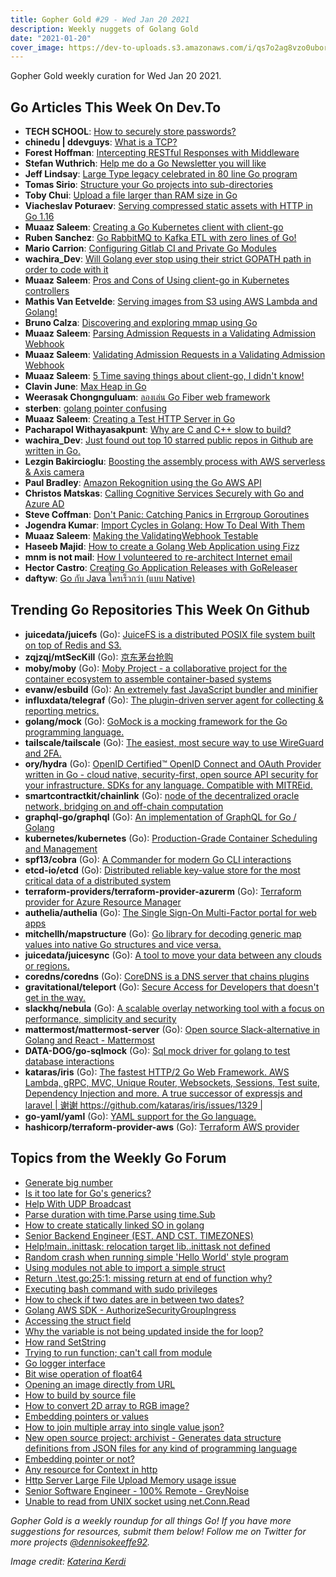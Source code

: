 ```yaml
---
title: Gopher Gold #29 - Wed Jan 20 2021
description: Weekly nuggets of Golang Gold
date: "2021-01-20"
cover_image: https://dev-to-uploads.s3.amazonaws.com/i/qs7o2ag8vzo0uborgc7v.png
---
```


Gopher Gold weekly curation for Wed Jan 20 2021.

## Go Articles This Week On Dev.To

- **TECH SCHOOL**: [How to securely store passwords?](https://dev.to/techschoolguru/how-to-securely-store-passwords-3cg7)
- **chinedu | ddevguys**: [What is a TCP?](https://dev.to/chinedu/what-is-a-tcp-3gc6)
- **Forest Hoffman**: [Intercepting RESTful Responses with Middleware](https://dev.to/foresthoffman/intercepting-restful-responses-with-middleware-4b64)
- **Stefan Wuthrich**: [Help me do a Go Newsletter you will like](https://dev.to/golangch/help-me-do-a-go-newsletter-you-will-like-19f3)
- **Jeff Lindsay**: [Large Type legacy celebrated in 80 line Go program](https://dev.to/progrium/large-type-legacy-celebrated-in-80-line-go-program-1mob)
- **Tomas Sirio**: [Structure your Go projects into sub-directories](https://dev.to/tomassirio/structure-your-go-projects-into-sub-directories-209g)
- **Toby Chui**: [Upload a file larger than RAM size in Go](https://dev.to/tobychui/upload-a-file-larger-than-ram-size-in-go-4m2i)
- **Viacheslav Poturaev**: [Serving compressed static assets with HTTP in Go 1.16](https://dev.to/vearutop/serving-compressed-static-assets-with-http-in-go-1-16-55bb)
- **Muaaz Saleem**: [Creating a Go Kubernetes client with client-go](https://dev.to/muaazsaleem/creating-a-go-kubernetes-client-with-client-go-jlf)
- **Ruben Sanchez**: [Go RabbitMQ to Kafka ETL with zero lines of Go!](https://dev.to/rubenwap/go-rabbitmq-to-kafka-etl-with-zero-lines-of-go-1b83)
- **Mario Carrion**: [Configuring Gitlab CI and Private Go Modules](https://dev.to/mariocarrion/configuring-gitlab-ci-and-private-go-modules-46h7)
- **wachira_Dev**: [Will Golang ever stop using their strict GOPATH path in order to code with it](https://dev.to/tesh254/will-golang-ever-stop-using-their-strict-gopath-paths-in-order-to-code-with-it-5e73)
- **Muaaz Saleem**: [Pros and Cons of Using client-go in Kubernetes controllers](https://dev.to/muaazsaleem/pros-and-cons-of-using-client-go-in-kubernetes-controllers-25fa)
- **Mathis Van Eetvelde**: [Serving images from S3 using AWS Lambda and Golang!](https://dev.to/mathisco01/serving-images-from-s3-using-aws-lambda-and-golang-2lcf)
- **Bruno Calza**: [Discovering and exploring mmap using Go](https://dev.to/brunocalza/discovering-and-exploring-mmap-using-go-54h1)
- **Muaaz Saleem**: [Parsing Admission Requests in a Validating Admission Webhook](https://dev.to/muaazsaleem/parsing-admission-requests-in-a-validating-admission-webhook-371b)
- **Muaaz Saleem**: [Validating Admission Requests in a Validating Admission Webhook](https://dev.to/muaazsaleem/making-the-validatingwebhook-testable-15h)
- **Muaaz Saleem**: [5 Time saving things about client-go, I didn't know!](https://dev.to/muaazsaleem/5-time-saving-things-about-client-go-i-didn-t-know-31ji)
- **Clavin June**: [Max Heap in Go](https://dev.to/clavinjune/max-heap-in-go-43ag)
- **Weerasak Chongnguluam**: [ลองเล่น Go Fiber web framework](https://dev.to/iporsut/go-fiber-web-framework-1j1d)
- **sterben**: [golang pointer confusing](https://dev.to/schwarzsterben/golang-pointer-confusing-2pn8)
- **Muaaz Saleem**: [Creating a Test HTTP Server in Go](https://dev.to/muaazsaleem/creating-a-test-http-server-in-go-2349)
- **Pacharapol Withayasakpunt**: [Why are C and C++ slow to build?](https://dev.to/patarapolw/why-are-c-and-c-slow-to-build-38og)
- **wachira_Dev**: [Just found out top 10 starred public repos in Github are written in Go.](https://dev.to/tesh254/just-found-out-top-10-starred-public-repos-in-github-are-in-go-496g)
- **Lezgin Bakircioglu**: [Boosting the assembly process with AWS serverless & Axis camera](https://dev.to/dwtech/boosting-the-assembly-process-with-aws-serverless-axis-camera-3oin)
- **Paul Bradley**: [Amazon Rekognition using the Go AWS API](https://dev.to/nhsdeveloper/amazon-rekognition-using-the-go-aws-api-3lkb)
- **Christos Matskas**: [Calling Cognitive Services Securely with Go and Azure AD](https://dev.to/425show/calling-cognitive-services-securely-with-go-and-azure-ad-1e83)
- **Steve Coffman**: [Don't Panic: Catching Panics in Errgroup Goroutines](https://dev.to/stevenacoffman/don-t-panic-catching-panics-in-errgroup-5hn)
- **Jogendra Kumar**: [Import Cycles in Golang: How To Deal With Them](https://dev.to/jogendra/import-cycles-in-golang-how-to-deal-with-them-4ef3)
- **Muaaz Saleem**: [Making the ValidatingWebhook Testable](https://dev.to/muaazsaleem/making-the-validatingwebhook-testable-4ao3)
- **Haseeb Majid**: [How to create a Golang Web Application using Fizz](https://dev.to/hmajid2301/how-to-create-a-golang-web-application-using-fizz-275b)
- **mnm is not mail**: [How I volunteered to re-architect Internet email](https://dev.to/mnmnotmail/how-i-volunteered-to-re-architect-internet-email-4e10)
- **Hector Castro**: [Creating Go Application Releases with GoReleaser](https://dev.to/hector/creating-go-application-releases-with-goreleaser-1hac)
- **daftyw**: [Go กับ Java ใครเร็วกว่า (แบบ Native)](https://dev.to/daftyw/go-java-native-1f97)

## Trending Go Repositories This Week On Github

- **juicedata/juicefs** (Go): [JuiceFS is a distributed POSIX file system built on top of Redis and S3.](https://github.com/juicedata/juicefs)
- **zqjzqj/mtSecKill** (Go): [京东茅台抢购](https://github.com/zqjzqj/mtSecKill)
- **moby/moby** (Go): [Moby Project - a collaborative project for the container ecosystem to assemble container-based systems](https://github.com/moby/moby)
- **evanw/esbuild** (Go): [An extremely fast JavaScript bundler and minifier](https://github.com/evanw/esbuild)
- **influxdata/telegraf** (Go): [The plugin-driven server agent for collecting & reporting metrics.](https://github.com/influxdata/telegraf)
- **golang/mock** (Go): [GoMock is a mocking framework for the Go programming language.](https://github.com/golang/mock)
- **tailscale/tailscale** (Go): [The easiest, most secure way to use WireGuard and 2FA.](https://github.com/tailscale/tailscale)
- **ory/hydra** (Go): [OpenID Certified™ OpenID Connect and OAuth Provider written in Go - cloud native, security-first, open source API security for your infrastructure. SDKs for any language. Compatible with MITREid.](https://github.com/ory/hydra)
- **smartcontractkit/chainlink** (Go): [node of the decentralized oracle network, bridging on and off-chain computation](https://github.com/smartcontractkit/chainlink)
- **graphql-go/graphql** (Go): [An implementation of GraphQL for Go / Golang](https://github.com/graphql-go/graphql)
- **kubernetes/kubernetes** (Go): [Production-Grade Container Scheduling and Management](https://github.com/kubernetes/kubernetes)
- **spf13/cobra** (Go): [A Commander for modern Go CLI interactions](https://github.com/spf13/cobra)
- **etcd-io/etcd** (Go): [Distributed reliable key-value store for the most critical data of a distributed system](https://github.com/etcd-io/etcd)
- **terraform-providers/terraform-provider-azurerm** (Go): [Terraform provider for Azure Resource Manager](https://github.com/terraform-providers/terraform-provider-azurerm)
- **authelia/authelia** (Go): [The Single Sign-On Multi-Factor portal for web apps](https://github.com/authelia/authelia)
- **mitchellh/mapstructure** (Go): [Go library for decoding generic map values into native Go structures and vice versa.](https://github.com/mitchellh/mapstructure)
- **juicedata/juicesync** (Go): [A tool to move your data between any clouds or regions.](https://github.com/juicedata/juicesync)
- **coredns/coredns** (Go): [CoreDNS is a DNS server that chains plugins](https://github.com/coredns/coredns)
- **gravitational/teleport** (Go): [Secure Access for Developers that doesn't get in the way.](https://github.com/gravitational/teleport)
- **slackhq/nebula** (Go): [A scalable overlay networking tool with a focus on performance, simplicity and security](https://github.com/slackhq/nebula)
- **mattermost/mattermost-server** (Go): [Open source Slack-alternative in Golang and React - Mattermost](https://github.com/mattermost/mattermost-server)
- **DATA-DOG/go-sqlmock** (Go): [Sql mock driver for golang to test database interactions](https://github.com/DATA-DOG/go-sqlmock)
- **kataras/iris** (Go): [The fastest HTTP/2 Go Web Framework. AWS Lambda, gRPC, MVC, Unique Router, Websockets, Sessions, Test suite, Dependency Injection and more. A true successor of expressjs and laravel | 谢谢 https://github.com/kataras/iris/issues/1329 |](https://github.com/kataras/iris)
- **go-yaml/yaml** (Go): [YAML support for the Go language.](https://github.com/go-yaml/yaml)
- **hashicorp/terraform-provider-aws** (Go): [Terraform AWS provider](https://github.com/hashicorp/terraform-provider-aws)

## Topics from the Weekly Go Forum

- [Generate big number](https://forum.golangbridge.org/t/generate-big-number/22100)
- [Is it too late for Go's generics?](https://forum.golangbridge.org/t/is-it-too-late-for-gos-generics/22080)
- [Help With UDP Broadcast](https://forum.golangbridge.org/t/help-with-udp-broadcast/22036)
- [Parse duration with time.Parse using time.Sub](https://forum.golangbridge.org/t/parse-duration-with-time-parse-using-time-sub/22099)
- [How to create statically linked SO in golang](https://forum.golangbridge.org/t/how-to-create-statically-linked-so-in-golang/22073)
- [Senior Backend Engineer (EST. AND CST. TIMEZONES)](https://forum.golangbridge.org/t/senior-backend-engineer-est-and-cst-timezones/22039)
- [Help!main..inittask: relocation target lib..inittask not defined](https://forum.golangbridge.org/t/help-main-inittask-relocation-target-lib-inittask-not-defined/22069)
- [Random crash when running simple 'Hello World' style program](https://forum.golangbridge.org/t/random-crash-when-running-simple-hello-world-style-program/22049)
- [Using modules not able to import a simple struct](https://forum.golangbridge.org/t/using-modules-not-able-to-import-a-simple-struct/22087)
- [Return .\test.go:25:1: missing return at end of function why?](https://forum.golangbridge.org/t/return-test-go1-missing-return-at-end-of-function-why/22074)
- [Executing bash command with sudo privileges](https://forum.golangbridge.org/t/executing-bash-command-with-sudo-privileges/22075)
- [How to check if two dates are in between two dates?](https://forum.golangbridge.org/t/how-to-check-if-two-dates-are-in-between-two-dates/22066)
- [Golang AWS SDK - AuthorizeSecurityGroupIngress](https://forum.golangbridge.org/t/golang-aws-sdk-authorizesecuritygroupingress/22043)
- [Accessing the struct field](https://forum.golangbridge.org/t/accessing-the-struct-field/22037)
- [Why the variable is not being updated inside the for loop?](https://forum.golangbridge.org/t/why-the-variable-is-not-being-updated-inside-the-for-loop/22097)
- [How rand SetString](https://forum.golangbridge.org/t/how-rand-setstring/22095)
- [Trying to run function; can't call from module](https://forum.golangbridge.org/t/trying-to-run-function-cant-call-from-module/22092)
- [Go logger interface](https://forum.golangbridge.org/t/go-logger-interface/22060)
- [Bit wise operation of float64](https://forum.golangbridge.org/t/bit-wise-operation-of-float64/22110)
- [Opening an image directly from URL](https://forum.golangbridge.org/t/opening-an-image-directly-from-url/22065)
- [How to build by source file](https://forum.golangbridge.org/t/how-to-build-by-source-file/22055)
- [How to convert 2D array to RGB image?](https://forum.golangbridge.org/t/how-to-convert-2d-array-to-rgb-image/22064)
- [Embedding pointers or values](https://forum.golangbridge.org/t/embedding-pointers-or-values/22103)
- [How to join multiple array into single value json?](https://forum.golangbridge.org/t/how-to-join-multiple-array-into-single-value-json/22109)
- [New open source project: archivist - Generates data structure definitions from JSON files for any kind of programming language](https://forum.golangbridge.org/t/new-open-source-project-archivist-generates-data-structure-definitions-from-json-files-for-any-kind-of-programming-language/22107)
- [Embedding pointer or not?](https://forum.golangbridge.org/t/embedding-pointer-or-not/22113)
- [Any resource for Context in http](https://forum.golangbridge.org/t/any-resource-for-context-in-http/22114)
- [Http Server Large File Upload Memory usage issue](https://forum.golangbridge.org/t/http-server-large-file-upload-memory-usage-issue/22118)
- [Senior Software Engineer - 100% Remote - GreyNoise](https://forum.golangbridge.org/t/senior-software-engineer-100-remote-greynoise/22116)
- [Unable to read from UNIX socket using net.Conn.Read](https://forum.golangbridge.org/t/unable-to-read-from-unix-socket-using-net-conn-read/22120)

_Gopher Gold is a weekly roundup for all things Go! If you have more suggestions for resources, submit them below! Follow me on Twitter for more projects [@dennisokeeffe92](https://twitter.com/dennisokeeffe92)._

_Image credit: [Katerina Kerdi](https://unsplash.com/@katekerdi)_